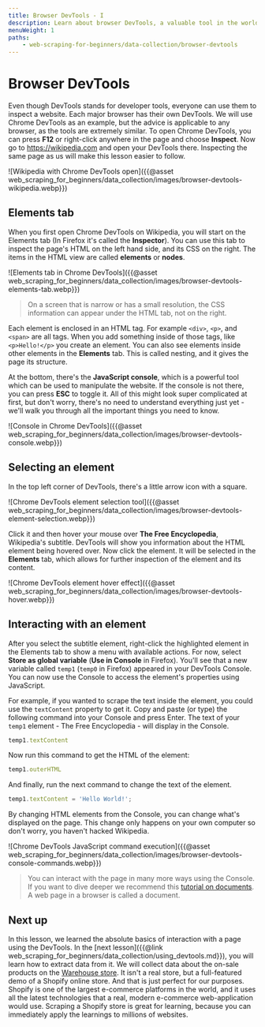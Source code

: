 ```yaml
---
title: Browser DevTools - I
description: Learn about browser DevTools, a valuable tool in the world of web scraping , and how you can use them to collect data from a website.
menuWeight: 1
paths:
    - web-scraping-for-beginners/data-collection/browser-devtools
---
```


# [](#devtools) Browser DevTools

Even though DevTools stands for developer tools, everyone can use them to inspect a website. Each major browser has their own DevTools. We will use Chrome DevTools as an example, but the advice is applicable to any browser, as the tools are extremely similar. To open Chrome DevTools, you can press **F12** or right-click anywhere in the page and choose **Inspect**. Now go to https://wikipedia.com and open your DevTools there. Inspecting the same page as us will make this lesson easier to follow.

![Wikipedia with Chrome DevTools open]({{@asset web_scraping_for_beginners/data_collection/images/browser-devtools-wikipedia.webp}})

## [](#elements-tab) Elements tab

When you first open Chrome DevTools on Wikipedia, you will start on the Elements tab (In Firefox it's called the **Inspector**). You can use this tab to inspect the page's HTML on the left hand side, and its CSS on the right. The items in the HTML view are called **elements** or **nodes**.

![Elements tab in Chrome DevTools]({{@asset web_scraping_for_beginners/data_collection/images/browser-devtools-elements-tab.webp}})

> On a screen that is narrow or has a small resolution, the CSS information can appear under the HTML tab, not on the right.

Each element is enclosed in an HTML tag. For example `<div>`, `<p>`, and `<span>` are all tags. When you add something inside of those tags, like `<p>Hello!</p>` you create an element. You can also see elements inside other elements in the **Elements** tab. This is called nesting, and it gives the page its structure.

At the bottom, there's the **JavaScript console**, which is a powerful tool which can be used to manipulate the website. If the console is not there, you can press **ESC** to toggle it. All of this might look super complicated at first, but don't worry, there's no need to understand everything just yet - we'll walk you through all the important things you need to know.

![Console in Chrome DevTools]({{@asset web_scraping_for_beginners/data_collection/images/browser-devtools-console.webp}})

## [](#selecting-an-element) Selecting an element

In the top left corner of DevTools, there's a little arrow icon with a square.

![Chrome DevTools element selection tool]({{@asset web_scraping_for_beginners/data_collection/images/browser-devtools-element-selection.webp}})

Click it and then hover your mouse over **The Free Encyclopedia**, Wikipedia's subtitle. DevTools will show you information about the HTML element being hovered over. Now click the element. It will be selected in the **Elements** tab, which allows for further inspection of the element and its content.

![Chrome DevTools element hover effect]({{@asset web_scraping_for_beginners/data_collection/images/browser-devtools-hover.webp}})

## [](#interacting-with-elements) Interacting with an element

After you select the subtitle element, right-click the highlighted element in the Elements tab to show a menu with available actions. For now, select **Store as global variable** (**Use in Console** in Firefox). You'll see that a new variable called `temp1` (`temp0` in Firefox) appeared in your DevTools Console. You can now use the Console to access the element's properties using JavaScript.

For example, if you wanted to scrape the text inside the element, you could use the `textContent` property to get it. Copy and paste (or type) the following command into your Console and press Enter. The text of your `temp1` element - The Free Encyclopedia - will display in the Console.

```JavaScript
temp1.textContent
```

Now run this command to get the HTML of the element:

```JavaScript
temp1.outerHTML
```

And finally, run the next command to change the text of the element.

```JavaScript
temp1.textContent = 'Hello World!';
```

By changing HTML elements from the Console, you can change what's displayed on the page. This change only happens on your own computer so don't worry, you haven't hacked Wikipedia.

![Chrome DevTools JavaScript command execution]({{@asset web_scraping_for_beginners/data_collection/images/browser-devtools-console-commands.webp}})

> You can interact with the page in many more ways using the Console. If you want to dive deeper we recommend this [tutorial on documents](https://javascript.info/document). A web page in a browser is called a document.

## [](#next) Next up

In this lesson, we learned the absolute basics of interaction with a page using the DevTools. In the [next lesson]({{@link web_scraping_for_beginners/data_collection/using_devtools.md}}), you will learn how to extract data from it. We will collect data about the on-sale products on the [Warehouse store](https://warehouse-theme-metal.myshopify.com). It isn't a real store, but a full-featured demo of a Shopify online store. And that is just perfect for our purposes. Shopify is one of the largest e-commerce platforms in the world, and it uses all the latest technologies that a real, modern e-commerce web-application would use. Scraping a Shopify store is great for learning, because you can immediately apply the learnings to millions of websites.
